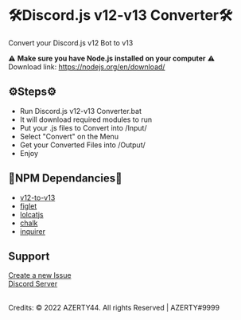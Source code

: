 # 🛠Discord.js v12-v13 Converter🛠

Convert your Discord.js v12 Bot to v13

⚠ **Make sure you have Node.js installed on your computer** ⚠
<br/>
Download link: https://nodejs.org/en/download/

## ⚙Steps⚙
- Run Discord.js v12-v13 Converter.bat
- It will download required modules to run
- Put your .js files to Convert into /Input/
- Select "Convert" on the Menu
- Get your Converted Files into /Output/
- Enjoy

## 🔮NPM Dependancies🔮
- [v12-to-v13](https://www.npmjs.com/package/v12-to-v13)
- [figlet](https://www.npmjs.com/package/figlet)
- [lolcatjs](https://www.npmjs.com/package/lolcatjs)
- [chalk](https://www.npmjs.com/package/chalk)
- [inquirer](https://www.npmjs.com/package/inquirer)

## Support
[Create a new Issue](https://github.com/AZERTY442005/Discord.js-v12-v13-Converter/issues/new)
<br/>
[Discord Server](https://discord.gg/WZv9zh5mZJ)

<br/>
Credits: © 2022 AZERTY44. All rights Reserved | AZERTY#9999
